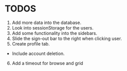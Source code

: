 # TODOS
1. Add more data into the database.
2. Look into sessionStorage for the users.
3. Add some functionality into the sidebars.
4. Slide the sign-out bar to the right when clicking user.
5. Create profile tab.
- Include account deletion.
6. Add a timeout for browse and grid